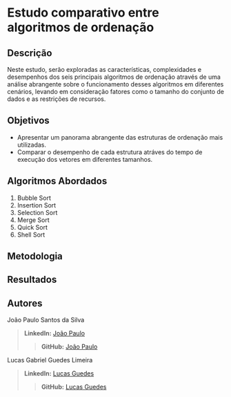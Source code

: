 # Estudo comparativo entre algoritmos de ordenação

## Descrição
Neste estudo, serão exploradas as características, complexidades e desempenhos dos seis principais algoritmos de ordenação através de uma análise abrangente sobre o funcionamento desses algoritmos em diferentes cenários, levando em consideração fatores como o tamanho do conjunto de dados e as restrições de recursos.

## Objetivos
- Apresentar um panorama abrangente das estruturas de ordenação mais utilizadas.
- Comparar o desempenho de cada estrutura atráves do tempo de execução dos vetores em diferentes tamanhos.

## Algoritmos Abordados
1. Bubble Sort
2. Insertion Sort
3. Selection Sort
4. Merge Sort
5. Quick Sort
6. Shell Sort

## Metodologia

## Resultados

## Autores
João Paulo Santos da Silva
>**Linkedln:** [João Paulo](https://www.linkedin.com/in/jo%C3%A3opaulosantos/)
>>**GitHub:** [João Paulo](https://github.com/joaopaulooss)

Lucas Gabriel Guedes Limeira
>**Linkedln:** [Lucas Guedes](https://www.linkedin.com/in/lucas-gabriel-guedes/)
>>**GitHub:** [Lucas Guedes](https://github.com/LucasGuedes-s)

